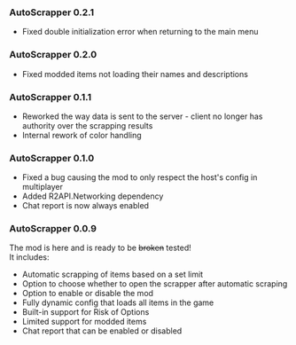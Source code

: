 ### AutoScrapper 0.2.1
- Fixed double initialization error when returning to the main menu

### AutoScrapper 0.2.0
- Fixed modded items not loading their names and descriptions

### AutoScrapper 0.1.1
- Reworked the way data is sent to the server - client no longer has authority over the scrapping results
- Internal rework of color handling

### AutoScrapper 0.1.0
- Fixed a bug causing the mod to only respect the host's config in multiplayer
- Added R2API.Networking dependency
- Chat report is now always enabled

### AutoScrapper 0.0.9
The mod is here and is ready to be ~~broken~~ tested!  
It includes:
- Automatic scrapping of items based on a set limit
- Option to choose whether to open the scrapper after automatic scraping
- Option to enable or disable the mod
- Fully dynamic config that loads all items in the game
- Built-in support for Risk of Options
- Limited support for modded items
- Chat report that can be enabled or disabled